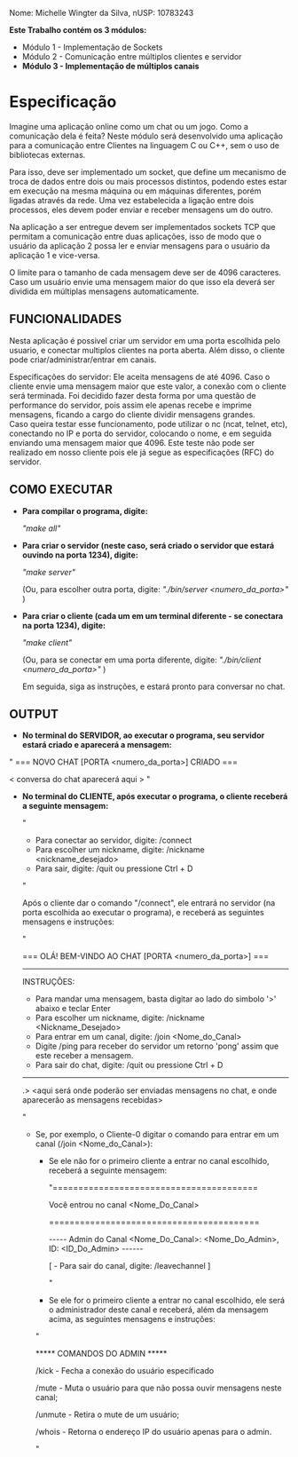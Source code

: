 Nome: Michelle Wingter da Silva, nUSP: 10783243

**Este Trabalho contém os 3 módulos:**

* Módulo 1 - Implementação de Sockets
* Módulo 2 - Comunicação entre múltiplos clientes e servidor
* **Módulo 3 - Implementação de múltiplos canais**


# Especificação

Imagine uma aplicação online como um chat ou um jogo. Como a comunicação dela é feita?
Neste módulo será desenvolvido uma aplicação para a comunicação entre Clientes na linguagem
C ou C++, sem o uso de bibliotecas externas.

Para isso, deve ser implementado um socket, que define um mecanismo de troca de dados
entre dois ou mais processos distintos, podendo estes estar em execução na mesma máquina ou
em máquinas diferentes, porém ligadas através da rede. Uma vez estabelecida a ligação entre dois
processos, eles devem poder enviar e receber mensagens um do outro.

Na aplicação a ser entregue devem ser implementados sockets TCP que permitam a comunicação
entre duas aplicações, isso de modo que o usuário da aplicação 2 possa ler e enviar mensagens para
o usuário da aplicação 1 e vice-versa.

O limite para o tamanho de cada mensagem deve ser de 4096 caracteres. Caso um usuário envie
uma mensagem maior do que isso ela deverá ser dividida em múltiplas mensagens automaticamente.


## FUNCIONALIDADES

Nesta aplicação é possivel criar um servidor em uma porta escolhida pelo usuario, e conectar 
multiplos clientes na porta aberta. Além disso, o cliente pode criar/administrar/entrar em canais.

Especificações do servidor: Ele aceita mensagens de até 4096. Caso o cliente envie uma mensagem 
maior que este valor, a conexão com o cliente será terminada. Foi decidido fazer desta forma por 
uma questão de performance do servidor, pois assim ele apenas recebe e imprime mensagens, ficando 
a cargo do cliente dividir mensagens grandes.	
Caso queira testar esse funcionamento, pode utilizar o nc (ncat, telnet, etc), conectando no IP e 
porta do servidor, colocando o nome, e em seguida enviando uma mensagem maior que 4096. Este teste 
não pode ser realizado em nosso cliente pois ele já segue as especificações (RFC) do servidor.


## COMO EXECUTAR

* **Para compilar o programa, digite:**

	*"make all"*

* **Para criar o servidor (neste caso, será criado o servidor que estará ouvindo na porta 1234), digite:**

	*"make server"*

	(Ou, para escolher outra porta, digite: *"./bin/server <numero_da_porta>"* )

* **Para criar o cliente (cada um em um terminal diferente - se conectara na porta 1234), digite:**

	*"make client"*

	(Ou, para se conectar em uma porta diferente, digite: *"./bin/client <numero_da_porta>"* )

	Em seguida, siga as instruções, e estará pronto para conversar no chat.



## OUTPUT

* **No terminal do SERVIDOR, ao executar o programa, seu servidor estará criado e aparecerá a mensagem:**

" === NOVO CHAT [PORTA <numero_da_porta>] CRIADO ===

< conversa do chat aparecerá aqui >
"


* **No terminal do CLIENTE, após executar o programa, o cliente receberá a seguinte mensagem:**
  
  "
  - Para conectar ao servidor, digite: /connect
  - Para escolher um nickname, digite: /nickname <nickname_desejado>
  - Para sair, digite: /quit ou pressione Ctrl + D
  
  "

  Após o cliente dar o comando "/connect", ele entrará no servidor (na porta escolhida ao executar o programa), e receberá as seguintes mensagens e instruções:

  "
  
  === OLÁ! BEM-VINDO AO CHAT [PORTA <numero_da_porta>] ===
  _____________________________________________________________________________________________
    INSTRUÇÕES:
   - Para mandar uma mensagem, basta digitar ao lado do simbolo '>' abaixo e teclar Enter
   - Para escolher um nickname, digite: /nickname <Nickname_Desejado>
   - Para entrar em um canal, digite: /join <Nome_do_Canal>
   - Digite /ping para receber do servidor um retorno 'pong' assim que este receber a mensagem.
   - Para sair do chat, digite: /quit ou pressione Ctrl + D
  _____________________________________________________________________________________________

     .> <aqui será onde poderão ser enviadas mensagens no chat, e onde aparecerão as mensagens recebidas>
     
  "

	* Se, por exemplo, o Cliente-0 digitar o comando para entrar em um canal (/join <Nome_do_Canal>):
	
		* Se ele não for o primeiro cliente a entrar no canal escolhido, receberá a seguinte mensagem:
	
          "========================================
          
          Você entrou no canal <Nome_Do_Canal>

          =========================================
          
          ----- Admin do Canal <Nome_Do_Canal>: <Nome_Do_Admin>, ID: <ID_Do_Admin> ------
          
          [ - Para sair do canal, digite: /leavechannel ]
          
          "

		* Se ele for o primeiro cliente a entrar no canal escolhido, ele será o administrador deste canal e receberá, além da mensagem acima, as seguintes mensagens e instruções:

      "
      
      ***** COMANDOS DO ADMIN *****

      /kick <Nickname> - Fecha a conexão do usuário especificado
      
      /mute <Nickname> - Muta o usuário para que não possa ouvir mensagens neste canal;
      
      /unmute <Nickname> - Retira o mute de um usuário;
      
      /whois <Nickname> - Retorna o endereço IP do usuário apenas para o admin.

      "

